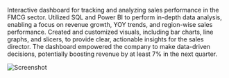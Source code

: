 Interactive dashboard for tracking and analyzing sales performance in the FMCG sector.
Utilized SQL and Power BI to perform in-depth data analysis, enabling a focus on revenue growth, YOY trends, and region-wise sales performance.
Created and customized visuals, including bar charts, line graphs, and slicers, to provide clear, actionable insights for the sales director.
The dashboard empowered the company to make data-driven decisions, potentially boosting revenue by at least 7% in the next quarter.

![Screenshot](https://github.com/user-attachments/assets/2aaf79c1-96f7-437b-9c7f-60448e85b88d)
